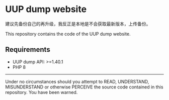 UUP dump website
================
建议先备份自己的再升级，我反正是本地是不会获取最新版本，上传备份。

This repository contains the code of the UUP dump website.

Requirements
------------
* UUP dump API: >=1.40.1
* PHP 8
-------
Under no circumstances should you attempt to READ, UNDERSTAND, MISUNDERSTAND or
otherwise PERCEIVE the source code contained in this repository. You have been
warned.